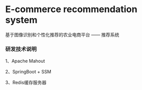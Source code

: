 ﻿# E-commerce recommendation system

基于图像识别和个性化推荐的农业电商平台 —— 推荐系统

### 研发技术说明

1、Apache Mahout

2、SpringBoot + SSM 

3、Redis缓存服务器




